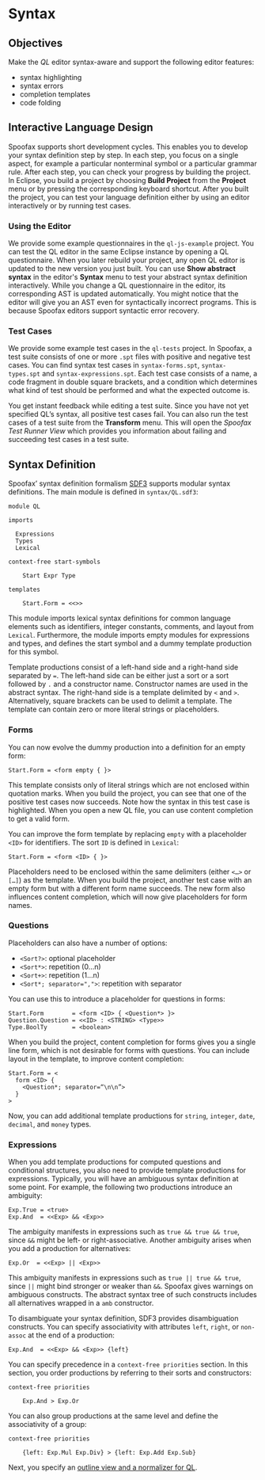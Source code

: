 # Syntax

## Objectives

Make the *QL* editor syntax-aware and support the following editor features:

* syntax highlighting
* syntax errors
* completion templates
* code folding

## Interactive Language Design

Spoofax supports short development cycles. This enables you to develop your syntax definition step by step. In each step, you focus on a single aspect, for example a particular nonterminal symbol or a particular grammar rule. After each step, you can check your progress by building the project. In Eclipse, you build a project by choosing **Build Project** from the **Project** menu or by pressing the corresponding keyboard shortcut. After you built the project, you can test your language definition either by using an editor interactively or by running test cases.

### Using the Editor

We provide some example questionnaires in the `ql-js-example` project. You can test the QL editor in the same Eclipse instance by opening a QL questionnaire. When you later rebuild your project, any open QL editor is updated to the new version you just built.
You can use **Show abstract syntax** in the editor's **Syntax** menu to test your abstract syntax definition interactively. While you change a QL questionnaire in the editor, its corresponding AST is updated automatically. You might notice that the editor will give you an AST even for syntactically incorrect programs. This is because Spoofax editors support syntactic error recovery.

### Test Cases

We provide some example test cases in the `ql-tests` project. In Spoofax, a test suite consists of one or more `.spt` files with positive and negative test cases. You can find syntax test cases in `syntax-forms.spt`, `syntax-types.spt` and `syntax-expressions.spt`. Each test case consists of a name, a code fragment in double square brackets, and a condition which determines what kind of test should be performed and what the expected outcome is.

You get instant feedback while editing a test suite. Since you have not yet specified QL’s syntax, all positive test cases fail. You can also run the test cases of a test suite from the **Transform** menu. This will open the *Spoofax Test Runner View* which provides you information about failing and succeeding test cases in a test suite. 

## Syntax Definition

Spoofax’ syntax definition formalism [SDF3](http://metaborg.org/wiki/sdf) supports modular syntax definitions. The main module is defined in `syntax/QL.sdf3`:

	module QL

	imports

	  Expressions
	  Types
	  Lexical
		
	context-free start-symbols

		Start Expr Type

	templates

		Start.Form = <<>>

This module imports lexical syntax definitions for common language elements such as identifiers, integer constants, comments, and layout from `Lexical`. Furthermore, the module imports empty modules for expressions and types, and defines the start symbol and a dummy template production for this symbol.

Template productions consist of a left-hand side and a right-hand side separated by `=`. The left-hand side can be either just a sort or a sort followed by `.` and a constructor name.  Constructor names are used in the abstract syntax. The right-hand side is a template delimited by `<` and `>`. Alternatively, square brackets can be used to delimit a template. The template can contain zero or more literal strings or placeholders.

### Forms

You can now evolve the dummy production into a definition for an empty form:

    Start.Form = <form empty { }>

This template consists only of literal strings which are not enclosed within quotation marks. When you build the project, you can see that one of the positive test cases now succeeds. Note how the syntax in this test case is highlighted. When you open a new QL file, you can use content completion to get a valid form.

You can improve the form template by replacing `empty` with a placeholder `<ID>` for identifiers. The sort `ID` is defined in `Lexical`:

    Start.Form = <form <ID> { }>

Placeholders need to be enclosed within the same delimiters (either `<…>` or `[…]`) as the template. When you build the project, another test case with an empty form but with a different form name succeeds. The new form also influences content completion, which will now give placeholders for form names.

### Questions

Placeholders can also have a number of options:

* `<Sort?>`: optional placeholder
* `<Sort*>`: repetition (0…n)
* `<Sort+>`: repetition (1…n)
* `<Sort*; separator=",">`: repetition with separator

You can use this to introduce a placeholder for questions in forms:

    Start.Form        = <form <ID> { <Question*> }>
    Question.Question = <<ID> : <STRING> <Type>>
    Type.BoolTy       = <boolean>

When you build the project, content completion for forms gives you a single line form, which is not desirable for forms with questions. You can include layout in the template, to improve content completion:

    Start.Form = <
      form <ID> { 
        <Question*; separator=“\n\n”> 
      }
    >

Now, you can add additional template productions for `string`, `integer`, `date`, `decimal`, and `money` types.

### Expressions

When you add template productions for computed questions and conditional structures, you also need to provide template productions for expressions. Typically, you will have an ambiguous syntax definition at some point. For example, the following two productions introduce an ambiguity:

    Exp.True = <true>
    Exp.And  = <<Exp> && <Exp>>

The ambiguity manifests in expressions such as `true && true && true`, since `&&` might be left- or right-associative. Another ambiguity arises when you add a production for alternatives:

    Exp.Or  = <<Exp> || <Exp>>

This ambiguity manifests in expressions such as `true || true && true`, since `||` might bind stronger or weaker than `&&`. Spoofax gives warnings on ambiguous constructs. The abstract syntax tree of such constructs includes all alternatives wrapped in a `amb` constructor. 

To disambiguate your syntax definition, SDF3 provides  disambiguation constructs. You can specify associativity with attributes `left`, `right`, or `non-assoc` at the end of a production: 

    Exp.And  = <<Exp> && <Exp>> {left}

You can specify precedence in a `context-free priorities` section. In this section, you order productions by referring to their sorts and constructors:

    context-free priorities
    
	    Exp.And > Exp.Or

You can also group productions at the same level and define the associativity of a group:

    context-free priorities
    
	    {left: Exp.Mul Exp.Div} > {left: Exp.Add Exp.Sub}

Next, you specify an [outline view and a normalizer for QL](transformation.md).

